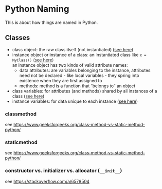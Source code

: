 # Python Naming

This is about how things are named in Python.

## Classes

- class object: the raw class itself (not instantiated)
([see here](https://docs.python.org/3/tutorial/classes.html#class-objects))
- instance object or instance of a class: an instantiated class like `x = MyClass()`
([see here](https://docs.python.org/3/tutorial/classes.html#class-objects))\
an instance object has two kinds of valid attribute names:
  - data attributes: are variables belonging to the instance,
  attributes need not be declared - like local variables - they spring into existence when they are first assigned to
  - methods: method is a function that “belongs to” an object
- class variables: for attributes (and methods) shared by all instances of a class
([see here](https://docs.python.org/3/tutorial/classes.html#class-and-instance-variables))
- instance variables: for data unique to each instance
([see here](https://docs.python.org/3/tutorial/classes.html#class-and-instance-variables))

### classmethod
see https://www.geeksforgeeks.org/class-method-vs-static-method-python/

### staticmethod
see https://www.geeksforgeeks.org/class-method-vs-static-method-python/

### constructor vs. initializer vs. allocator (`__init__`)
see https://stackoverflow.com/a/6578504
